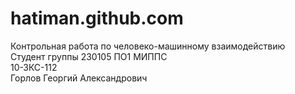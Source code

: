 hatiman.github.com
==================
Контрольная работа по человеко-машинному взаимодействию
<br/>Студент группы 230105 ПО1 МИППС
<br/>10-ЗКС-112
<br/>Горлов Георгий Александрович
